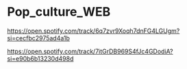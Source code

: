 # Pop_culture_WEB

https://open.spotify.com/track/6q7zvr9Xoqh7dnFG4LGUgm?si=cecfbc2975ad4a1b

https://open.spotify.com/track/7itGrDB969S4fJc4GDodiA?si=e90b6b13230d498d
